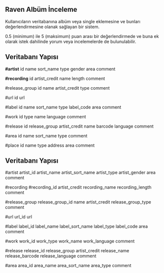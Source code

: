 ## Raven Albüm İnceleme
Kullanıcıların veritabanına albüm veya single eklemesine ve bunları değerlendirmesine olanak sağlayan bir sistem.

0.5 (minimum) ile 5 (maksimum) puan arası bir değerlendirmede ve buna ek olarak istek dahilinde yorum veya incelemelerde de bulunulabilir.

## Veritabanı Yapısı
<b>#artist</b>
id
name
sort_name
type
gender
area
comment

<b>#recording</b>
id
artist_credit
name
length
comment

#release_group
id
name
artist_credit
type
comment

#url
id
url

#label
id
name
sort_name
type
label_code
area
comment

#work
id
type
name
language
comment

#release
id
release_group
artist_credit
name
barcode
language
comment

#area
id
name
sort_name
type
comment

#place
id
name
type
address
area
comment


## Veritabanı Yapısı
#artist
artist_id
artist_name
artist_sort_name
artist_type
artist_gender
area
comment

#recording
#recording_id
artist_credit
recording_name
recording_length
comment

#release_group
release_group_id
name
artist_credit
release_group_type
comment

#url
url_id
url

#label
label_id
label_name
label_sort_name
label_type
label_code
area
comment

#work
work_id
work_type
work_name
work_language
comment

#release
release_id
release_group
artist_credit
release_name
release_barcode
release_language
comment

#area
area_id
area_name
area_sort_name
area_type
comment
